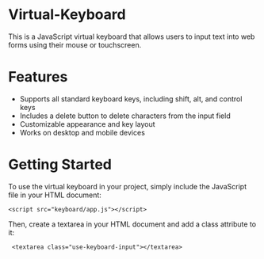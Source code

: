 # Virtual-Keyboard
This is a JavaScript virtual keyboard that allows users to input text into web forms using their mouse or touchscreen.
# Features
- Supports all standard keyboard keys, including shift, alt, and control keys
- Includes a delete button to delete characters from the input field
- Customizable appearance and key layout
- Works on desktop and mobile devices
# Getting Started
To use the virtual keyboard in your project, simply include the JavaScript file in your HTML document:   

`<script src="keyboard/app.js"></script>` 

Then, create a textarea in your HTML document and add a class attribute to it:   

` <textarea class="use-keyboard-input"></textarea>`

